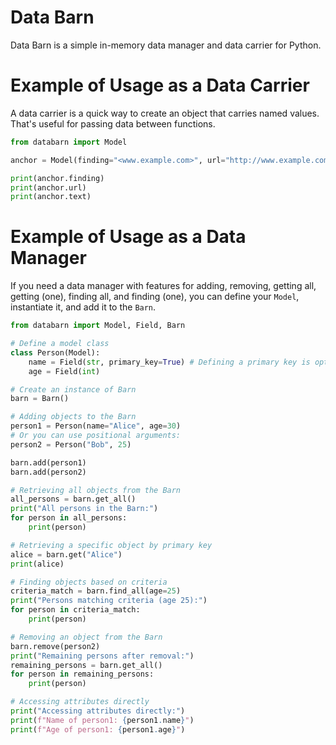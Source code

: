 # Data Barn
Data Barn is a simple in-memory data manager and data carrier for Python.


# Example of Usage as a Data Carrier

A data carrier is a quick way to create an object that carries named values.
That's useful for passing data between functions.

```Python
from databarn import Model

anchor = Model(finding="<www.example.com>", url="http://www.example.com", text="This is an example")

print(anchor.finding)
print(anchor.url)
print(anchor.text)
```

# Example of Usage as a Data Manager

If you need a data manager with features for adding, removing, getting all, getting (one), finding all, and finding (one), you can define your `Model`, instantiate it, and add it to the `Barn`.

```Python
from databarn import Model, Field, Barn

# Define a model class
class Person(Model):
    name = Field(str, primary_key=True) # Defining a primary key is optional
    age = Field(int)

# Create an instance of Barn
barn = Barn()

# Adding objects to the Barn
person1 = Person(name="Alice", age=30)
# Or you can use positional arguments:
person2 = Person("Bob", 25)

barn.add(person1)
barn.add(person2)

# Retrieving all objects from the Barn
all_persons = barn.get_all()
print("All persons in the Barn:")
for person in all_persons:
    print(person)

# Retrieving a specific object by primary key
alice = barn.get("Alice")
print(alice)

# Finding objects based on criteria
criteria_match = barn.find_all(age=25)
print("Persons matching criteria (age 25):")
for person in criteria_match:
    print(person)

# Removing an object from the Barn
barn.remove(person2)
print("Remaining persons after removal:")
remaining_persons = barn.get_all()
for person in remaining_persons:
    print(person)

# Accessing attributes directly
print("Accessing attributes directly:")
print(f"Name of person1: {person1.name}")
print(f"Age of person1: {person1.age}")
```
